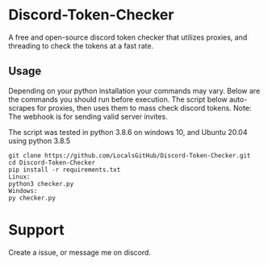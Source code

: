 # Discord-Token-Checker
A free and open-source discord token checker that utilizes proxies, and threading to check the tokens at a fast rate.

## Usage

Depending on your python installation your commands may vary. 
Below are the commands you should run before execution.
The script below auto-scrapes for proxies, then uses them to mass check discord tokens.
Note: The webhook is for sending valid server invites.

The script was tested in python 3.8.6 on windows 10, and Ubuntu 20.04  using python 3.8.5

```
git clone https://github.com/LocalsGitHub/Discord-Token-Checker.git
cd Discord-Token-Checker
pip install -r requirements.txt
Linux:
python3 checker.py
Windows:
py checker.py
```

# Support
Create a issue, or message me on discord.
